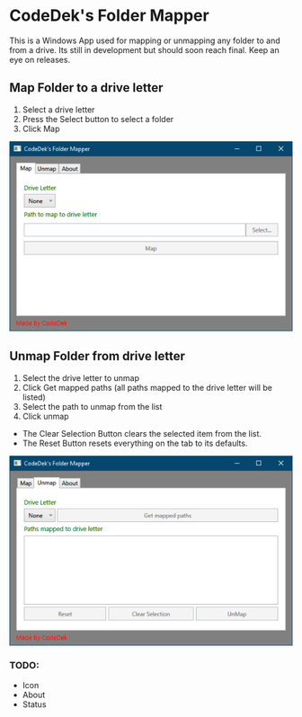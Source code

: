 # CodeDek's Folder Mapper
This is a Windows App used for mapping or unmapping any folder to and from a drive. Its still in development but should soon reach final. Keep an eye on releases.

## Map Folder to a drive letter
1. Select a drive letter
2. Press the Select button to select a folder
3. Click Map

![Map a folder](art\\map.png)

## Unmap Folder from drive letter
1. Select the drive letter to unmap
2. Click Get mapped paths (all paths mapped to the drive letter will be listed)
3. Select the path to unmap from the list
4. Click unmap

- The Clear Selection Button clears the selected item from the list.
- The Reset Button resets everything on the tab to its defaults.

![Unmap a folder](art\\unmap.png)

### TODO:

- Icon
- About
- Status

